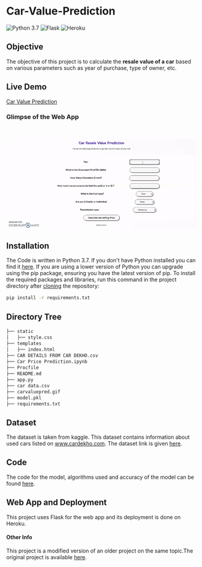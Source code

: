 # Car-Value-Prediction

![Python 3.7](https://img.shields.io/badge/Pyhton-3.7-blue) ![Flask](https://img.shields.io/badge/Flask-1.1-orange) ![Heroku](https://img.shields.io/badge/Heroku-Deployment-brightgreen)

## Objective

The objective of this project is to calculate the <strong>resale value of a car</strong> based on various parameters such as year of purchase, type of owner, etc.

## Live Demo

<a href="https://carvaluepred.herokuapp.com/">Car Value Prediction</a>

  ### Glimpse of the Web App
  <br>

  ![GIF](carvaluepred.gif)

## Installation
The Code is written in Python 3.7. If you don't have Python installed you can find it [here](https://www.python.org/downloads/). If you are using a lower version of Python you can upgrade using the pip package, ensuring you have the latest version of pip. To install the required packages and libraries, run this command in the project directory after [cloning](https://www.howtogeek.com/451360/how-to-clone-a-github-repository/) the repository:
```bash
pip install -r requirements.txt
```

## Directory Tree 
```
├── static 
│   ├── style.css
├── templates
│   ├── index.html
├── CAR DETAILS FROM CAR DEKHO.csv
├── Car Price Prediction.ipynb
├── Procfile
├── README.md
├── app.py
├── car data.csv
├── carvaluepred.gif
├── model.pkl
├── requirements.txt
```

## Dataset

The dataset is taken from kaggle. This dataset contains information about used cars listed on www.cardekho.com. The dataset link is given <a href="https://www.kaggle.com/nehalbirla/vehicle-dataset-from-cardekho">here</a>.

## Code

The code for the model, algorithms used and accuracy of the model can be found <a href="https://github.com/akash2k01">here</a>.

## Web App and Deployment

This project uses Flask for the web app and its deployment is done on Heroku.

#### Other Info
This project is a modified version of an older project on the same topic.The original project is available <a href="https://github.com/akash2k01">here</a>.
